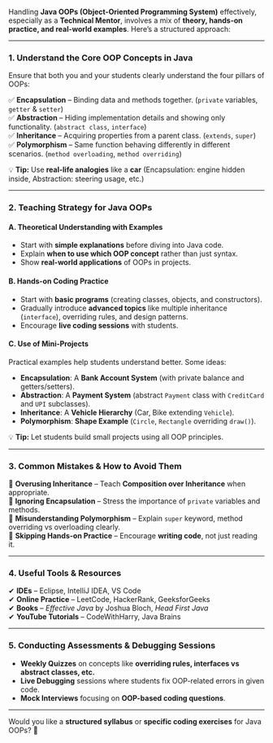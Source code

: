 Handling **Java OOPs (Object-Oriented Programming System)** effectively, especially as a **Technical Mentor**, involves a mix of **theory, hands-on practice, and real-world examples**. Here’s a structured approach:  

---

### **1. Understand the Core OOP Concepts in Java**  
Ensure that both you and your students clearly understand the four pillars of OOPs:  

✅ **Encapsulation** – Binding data and methods together. (`private` variables, `getter` & `setter`)  
✅ **Abstraction** – Hiding implementation details and showing only functionality. (`abstract class`, `interface`)  
✅ **Inheritance** – Acquiring properties from a parent class. (`extends`, `super`)  
✅ **Polymorphism** – Same function behaving differently in different scenarios. (`method overloading`, `method overriding`)  

💡 **Tip:** Use **real-life analogies** like a **car** (Encapsulation: engine hidden inside, Abstraction: steering usage, etc.)  

---

### **2. Teaching Strategy for Java OOPs**  

#### **A. Theoretical Understanding with Examples**  
- Start with **simple explanations** before diving into Java code.  
- Explain **when to use which OOP concept** rather than just syntax.  
- Show **real-world applications** of OOPs in projects.  

#### **B. Hands-on Coding Practice**  
- Start with **basic programs** (creating classes, objects, and constructors).  
- Gradually introduce **advanced topics** like multiple inheritance (`interface`), overriding rules, and design patterns.  
- Encourage **live coding sessions** with students.  

#### **C. Use of Mini-Projects**  
Practical examples help students understand better. Some ideas:  
- **Encapsulation**: A **Bank Account System** (with private balance and getters/setters).  
- **Abstraction**: A **Payment System** (abstract `Payment` class with `CreditCard` and `UPI` subclasses).  
- **Inheritance**: A **Vehicle Hierarchy** (Car, Bike extending `Vehicle`).  
- **Polymorphism**: **Shape Example** (`Circle`, `Rectangle` overriding `draw()`).  

💡 **Tip:** Let students build small projects using all OOP principles.  

---

### **3. Common Mistakes & How to Avoid Them**  
🚨 **Overusing Inheritance** – Teach **Composition over Inheritance** when appropriate.  
🚨 **Ignoring Encapsulation** – Stress the importance of `private` variables and methods.  
🚨 **Misunderstanding Polymorphism** – Explain `super` keyword, method overriding vs overloading clearly.  
🚨 **Skipping Hands-on Practice** – Encourage **writing code**, not just reading it.  

---

### **4. Useful Tools & Resources**  
✔ **IDEs** – Eclipse, IntelliJ IDEA, VS Code  
✔ **Online Practice** – LeetCode, HackerRank, GeeksforGeeks  
✔ **Books** – *Effective Java* by Joshua Bloch, *Head First Java*  
✔ **YouTube Tutorials** – CodeWithHarry, Java Brains  

---

### **5. Conducting Assessments & Debugging Sessions**  
- **Weekly Quizzes** on concepts like **overriding rules, interfaces vs abstract classes, etc.**  
- **Live Debugging** sessions where students fix OOP-related errors in given code.  
- **Mock Interviews** focusing on **OOP-based coding questions**.  

---

Would you like a **structured syllabus** or **specific coding exercises** for Java OOPs? 🚀

